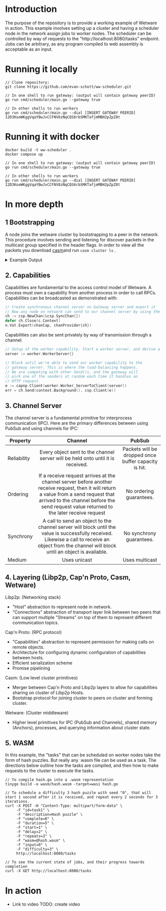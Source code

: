 

# Introduction
The purpose of the repository is to provide a working example of Wetware in action. This example involves setting up a cluster and having a scheduler node in the network assign jobs to worker nodes. The scheduler can be controlled by way of requests to the "http://localhost:8080/tasks" endpoint. Jobs can be arbitrary, as any program compiled to web assembly is acceptable as an input. 

# Running it locally
```
// Clone repository:
git clone https://github.com/evan-schott/ww-scheduler.git

// In one shell to run gateway: (output will contain gateway peerID)
go run cmd/scheduler/main.go --gateway true

// In other shells to run workers
go run cmd/scheduler/main.go --dial [INSERT GATEWAY PEERID] 12D3KooWKggVqaYBwJvCCFNV8zNqCQS6rbSMKTafjmMBH2pZpZ8t
```
# Running it with docker
```
docker build -t ww-scheduler .
docker compose up

// In one shell to run gateway: (output will contain gateway peerID)
go run cmd/scheduler/main.go --gateway true

// In other shells to run workers
go run cmd/scheduler/main.go --dial [INSERT GATEWAY PEERID] 12D3KooWKggVqaYBwJvCCFNV8zNqCQS6rbSMKTafjmMBH2pZpZ8t
```

# In more depth
## 1 Bootstrapping 
A node joins the wetware cluster by bootstrapping to a peer in the network. This procedure involves sending and listening for discover packets in the multicast group specified in the header flags. In order to view all the packets you download [casm](https://github.com/wetware/casm)and run `casm cluster ls` . 
<details><summary>Example Output</summary>

```
[0000] Got multicast packet (171 byte)
  type:      survey
  namespace: ww
  size:      171 bytes
  peer:      12D3KooWKggVqaYBwJvCCFNV8zNqCQS6rbSMKTafjmMBH2pZpZ8t  
  distance:   255

[0000] Got multicast packet (217 byte)
  type:      response
  namespace: ww
  size:      217 bytes
  peer:      12D3KooWQdc1sHWeBqbWuCPZEG5gjLy4tWrc8ppKYTRAMq4upeTP

[0006] Got multicast packet (171 byte)
  type:      survey
  namespace: ww
  size:      171 bytes
  peer:      12D3KooWQdc1sHWeBqbWuCPZEG5gjLy4tWrc8ppKYTRAMq4upeTP  
  distance:   255

[0006] Got multicast packet (217 byte)
  type:      response
  namespace: ww
  size:      217 bytes
  peer:      12D3KooWKggVqaYBwJvCCFNV8zNqCQS6rbSMKTafjmMBH2pZpZ8t

[0009] Got multicast packet (171 byte)
  type:      survey
  namespace: ww
  size:      171 bytes
  peer:      12D3KooWKggVqaYBwJvCCFNV8zNqCQS6rbSMKTafjmMBH2pZpZ8t  
  distance:   255

[0009] Got multicast packet (217 byte)
  type:      response
  namespace: ww
  size:      217 bytes
  peer:      12D3KooWQdc1sHWeBqbWuCPZEG5gjLy4tWrc8ppKYTRAMq4upeTP
  
  ```
  
</details>

## 2. Capabilities
Capabilities are fundamental to the access control model of Wetware. A process must own a capability from another process in order to call RPCs. Capabilities can be broadcasted  as demonstrated with:
```go
// Create synchronous channel server on Gateway server and export it
// Now any node on network can send to our channel server by using the channel capability
ch := csp.NewChan(&csp.SyncChan{})
defer ch.Close(c.Context)
n.Vat.Export(chanCap, chanProvider{ch})
```
Capabilities can also be sent privately by way of transmission through a channel.
```go
// Setup of the worker capability. Start a worker server, and derive a client from it.
server := worker.WorkerServer{}

// Block until we're able to send our worker capability to the
// gateway server. This is where the load-balancing happens.
// We are competing with other Send()s, and the gateway will
// pick one of the senders at random each time it handles an
// HTTP request.
e := capnp.Client(worker.Worker_ServerToClient(server))
err = ch.Send(context.Background(), csp.Client(e))
```

## 3. Channel Server
The channel server is a fundamental primitive for interprocess communication (IPC). Here are the primary differences between using PubSub and using channels for IPC:

| Property | Channel | PubSub 
| ------------- |:-------------:|:-----:| 
| Reliability | Every object sent to the channel server will be held onto until it is received.  | Packets will be dropped once buffer capacity is hit. | 
| Ordering | If a receive request arrives at the channel server before another receive request, then it will return a value from a send request that arrived to the channel before the send request value returned to the later receive request | No ordering guarantees. |
| Synchrony | A call to send an object to the channel server will block until the value is successfully received. Likewise a call to receive an object from the channel will block until an object is available. | No synchrony guarantees. |
| Medium | Uses unicast | Uses multicast |

## 4. Layering (Libp2p, Cap'n Proto, Casm, Wetware)
Libp2p: (Networking stack)
- "Host" abstraction to represent node in network. 
- "Connections" abstraction of transport layer link between two peers that can support multiple "Streams" on top of them to represent different communication topics.

Cap'n Proto: (RPC protocol)
- "Capabilities" abstraction to represent permission for making calls on remote objects.
- Architecture for configuring dynamic configuration of capabilities between hosts.
- Efficient serialization scheme
- Promise pipelining 

Casm: (Low level cluster primitives)
- Merger between Cap'n Proto and Libp2p layers to allow for capabilities sharing on cluster of Libp2p Hosts. 
- Bootstrap protocol for joining cluster to peers on cluster and forming cluster.

Wetware: (Cluster middleware)
- Higher level primitives for IPC (PubSub and Channels), shared memory (Anchors), processes, and querying information about cluster state. 


## 5. WASM 
In this example, the "tasks" that can be scheduled on worker nodes take the form of hash puzzles. But really any .wasm file can be used as a task. The directions below outline how the tasks are compiled, and then how to make requests to the cluster to execute the tasks. 
```
// To compile hash.go into a .wasm representation
tinygo build -o wasm/hash.wasm -target=wasi hash.go

// To schedule a difficulty 3 hash puzzle with seed "0", that will start 1 second after it is received, and repeat every 2 seconds for 3 iterations.
curl -X POST -H "Content-Type: multipart/form-data" \
     -F "id=task1" \
     -F "description=Hash puzzle" \
     -F "complete=0" \
     -F "duration=5" \
     -F "start=1" \
     -F "delay=2" \
     -F "repeats=3" \
     -F "wasm=@hash.wasm" \
     -F "input=0" \
     -F "difficulty=3" \
     http://localhost:8080/tasks

// To see the current state of jobs, and their progress towards completion
curl -X GET http://localhost:8080/tasks
```

# In action
- Link to video
TODO: create video


